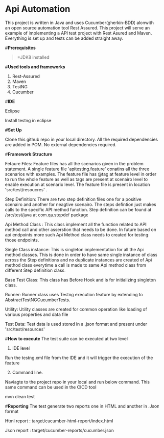 # Api Automation
 
This project is written in Java and uses Cucumber(gherkin-BDD) alonwith an open source automation tool Rest Assured. This project will serve an example of implementing a API test project with Rest Asured and Maven. Everything is set up and tests can be added straight away. 

#**Prerequisites**
>=JDK8 installed

#**Used tools and frameworks**

1. Rest-Assured
2. Maven
3. TestNG
4. Cucumber

#**IDE**

Eclipse

Install testng in eclipse

**#Set Up**

Clone this github repo in your local directory. All the required dependencies are added in POM. No external dependencies required. 


#**Framework Structure**

Fetaure Files: Feature files has all the scenarios given in the problem statement. A single feature file 'apitesting.feature' conatins all the three scenarios with examples. The feature file has @tag at feature level in order to run the whole feature as well as tags are present at scenairo level to enable execution at scenario level. The feature file is present in location 'src/test/resoucres' .

Step Definition: There are two step definition files one for a positive scenairo and another for neagtive scenairo. The steps defintion just makes calls to the specific API method function. Step definition can be found at /src/test/java at com.qa.stepdef package

Api Method Class : This class implement all the function related to API method call and other asserstion that needs to be done. In future based on api endpoints more such Api Method class needs to created for testing those endpoints.

Single Class instance: This is singleton implementation for all the Api method classes. This is done in order to have same single instance of class across the Step definitions and no duplicate instances are created of Api method class everytime a call is made to same Api method class from different Step definition class.

Base Test Class: This class has Before Hook and is for initializing singleton class.

Runner: Runner class uses Testng execution feature by extending to AbstractTestNGCucumberTests.

Utility: Utility classes are created for common operation like loading of various properties and data file

Test Data: Test data is used stored in a .json format and present under 'src/test/resources'

#**How to execute**
The test suite can be executed at two level
1. IDE level

Run the testng.xml file from the IDE and it will trigger the execution of the feature

2. Command line.

Naviagte to the project repo in your local and run below command. This same command can be used in the CICD tool

mvn clean test

#**Reporting**
The test generate two reports one in HTML and another in .Json format

Html report : target/cucumber-html-report/index.html

Json report : target/cucumber-reports/cucumber.json
